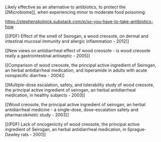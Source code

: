 
Likely effective as an alternative to antibiotics, to protect the [[Microbiome]], when experiencing minor to moderate food poisoning: 

https://stephenskolnick.substack.com/p/so-you-have-to-take-antibiotics-how

[[(PDF) Effect of the smell of Seirogan, a wood creosote, on dermal and intestinal mucosal immunity and allergic inflammation - 2012]]

[[New views on antidiarrheal effect of wood creosote - is wood creosote really a gastrointestinal antiseptic - 2005]]

[[Comparison of wood creosote, the principal active ingredient of Seirogan, an herbal antidiarrheal medication, and loperamide in adults with acute nonspecific diarrhea - 2004]]

[[Multiple-dose escalation, safety, and tolerability study of wood creosote, the principal active ingredient of seirogan, an herbal antidiarrheal medication, in healthy subjects - 2003]]

[[Wood creosote, the principal active ingredient of seirogan, an herbal antidiarrheal medicine - a single-dose, dose-escalation safety and pharmacokinetic study - 2003]]

[[(PDF) Lack of oncogenicity of wood creosote, the principal active ingredient of Seirogan, an herbal antidiarrheal medication, in Sprague-Dawley rats - 2001]]
